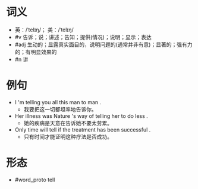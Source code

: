 # 词义
- 英：/ˈtelɪŋ/； 美：/ˈtelɪŋ/
- #v 告诉；说；讲述；告知；提供(情况)；说明；显示；表达
- #adj 生动的；显露真实面目的，说明问题的(通常并非有意)；显著的；强有力的；有明显效果的
- #n 讲
# 例句
- I 'm telling you all this man to man .
	- 我要把这一切都坦率地告诉你。
- Her illness was Nature 's way of telling her to do less .
	- 她的疾病是天意在告诉她不要太劳累。
- Only time will tell if the treatment has been successful .
	- 只有时间才能证明这种疗法是否成功。
# 形态
- #word_proto tell
